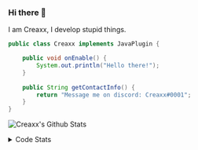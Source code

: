 ### Hi there 👋

I am Creaxx, I develop stupid things. 

```java
public class Creaxx implements JavaPlugin {

    public void onEnable() {
        System.out.println("Hello there!");
    }
    
    public String getContactInfo() {
        return "Message me on discord: Creaxx#0001";
    }
}
```

![Creaxx's Github Stats](https://github-readme-stats.vercel.app/api?username=CreaxxOG&show_icons=true&theme=dark&count_private=true)

<details>
  <summary>Code Stats</summary>

<!--START_SECTION:waka-->
![Code Time](http://img.shields.io/badge/Code%20Time-1%2C049%20hrs%2024%20mins-blue)

![Lines of code](https://img.shields.io/badge/From%20Hello%20World%20I%27ve%20Written-166%20lines%20of%20code-blue)

**🐱 My GitHub Data** 

> 🏆 1,055 Contributions in the Year 2022
 > 
> 📦 66.2 kB Used in GitHub's Storage 
 > 
> 🚫 Not Opted to Hire
 > 
> 📜 4 Public Repositories 
 > 
> 🔑 2 Private Repositories  
 > 
**I'm an Early 🐤** 

```text
🌞 Morning    39 commits     █░░░░░░░░░░░░░░░░░░░░░░░░   5.63% 
🌆 Daytime    339 commits    ████████████░░░░░░░░░░░░░   48.92% 
🌃 Evening    302 commits    ███████████░░░░░░░░░░░░░░   43.58% 
🌙 Night      13 commits     ░░░░░░░░░░░░░░░░░░░░░░░░░   1.88%

```
📅 **I'm Most Productive on Saturday** 

```text
Monday       66 commits     ██░░░░░░░░░░░░░░░░░░░░░░░   9.52% 
Tuesday      81 commits     ███░░░░░░░░░░░░░░░░░░░░░░   11.69% 
Wednesday    107 commits    ███░░░░░░░░░░░░░░░░░░░░░░   15.44% 
Thursday     121 commits    ████░░░░░░░░░░░░░░░░░░░░░   17.46% 
Friday       74 commits     ██░░░░░░░░░░░░░░░░░░░░░░░   10.68% 
Saturday     157 commits    █████░░░░░░░░░░░░░░░░░░░░   22.66% 
Sunday       87 commits     ███░░░░░░░░░░░░░░░░░░░░░░   12.55%

```


📊 **This Week I Spent My Time On** 

```text
💬 Programming Languages: 
Java                     10 hrs 43 mins      ███████████████████████░░   94.0% 
XML                      22 mins             ░░░░░░░░░░░░░░░░░░░░░░░░░   3.35% 
GitIgnore file           12 mins             ░░░░░░░░░░░░░░░░░░░░░░░░░   1.8% 
YAML                     5 mins              ░░░░░░░░░░░░░░░░░░░░░░░░░   0.75% 
Kotlin                   0 secs              ░░░░░░░░░░░░░░░░░░░░░░░░░   0.08%

🔥 Editors: 
IntelliJ                 11 hrs 24 mins      █████████████████████████   100.0%

```

**I Mostly Code in Java** 

```text
Java                     13 repos            ███████████████████░░░░░░   76.47% 
Kotlin                   3 repos             ████░░░░░░░░░░░░░░░░░░░░░   17.65% 
EJS                      1 repo              █░░░░░░░░░░░░░░░░░░░░░░░░   5.88%

```



 Last Updated on 30/12/2022 12:35:41 UTC
<!--END_SECTION:waka-->
</details>
